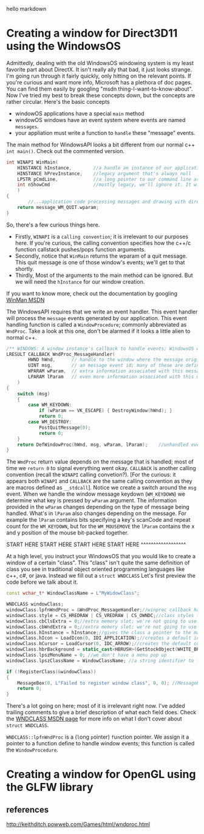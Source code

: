
hello markdown

# Creating a window for Direct3D11 using the WindowsOS
Admittedly, dealing with the old WindowsOS windowing system is my least favorite part about DirectX. It isn't really ally that bad, it just looks strange. I'm going run through it fairly quickly, only hitting on the relevant points. If you're curious and want more info, Microsoft has a plethora of doc pages. You can find them easily by googling "msdn thing-I-want-to-know-about". Now I've tried my best to break these concepts down, but the concepts are rather circular.
Here's the basic concepts
* windowOS applications have a special `main` method
* windowOS windows have an event system where events are named `messages`.
* your appliation must write a function to `handle` these "message" events.

The main method for WindowsAPI looks a bit different from our normal c++ `int main()`. Check out the commented version. 
```cpp
int WINAPI WinMain(
    HINSTANCE hInstance,        //a handle an instance of our application
    HINSTANCE hPrevInstance,    //legacy argument that's always null
    LPSTR pCmdLine,             //a long pointer to our command line arguments (eg "OurGame.exe -these -are -cmd -line -args")
    int nShowCmd                //mostly legacy, we'll ignore it. It will be one of the ShowWindow argument's prefixed with SW_
    )
{
        //...application code processing messages and drawing with direct3d...
	return message_WM_QUIT.wparam;
}
```
So, there's a few curious things here.
* Firstly, `WINAPI` is a `calling convention`; it is irrelevant to our purposes here. If you're curious, the calling convention specifies how the c++/c function callstack pushes/pops function arguments. 
* Secondly, notice that `WinMain` returns the wparam of a quit message. This quit message is one of those window's events; we'll get to that shortly.
* Thirdly, Most of the arguments to the main method can be ignored. But we will need the `hInstance` for our window creation. 

If you want to know more, check out the documentation by googling [WinMan MSDN](https://docs.microsoft.com/en-us/windows/win32/api/winbase/nf-winbase-winmain)

The WindowsAPI requires that we write an event handler. This event handler will process the `message` events generated by our application. This event handling function is called a `WindowProcedure`; commonly abbreviated as `WndProc`. 
Take a look at this one, don't be alarmed if it looks a little alien to normal c++.
```cpp
/** WINDOWS: A window instance's callback to handle events; WindowsOS will call this sometime after we call "DispatchMessage"*/
LRESULT CALLBACK WndProc_MessageHandler(
        HWND hWnd,      // handle to the window where the message originated
        UINT msg,       // an message event id; many of these are defined in WinUser.h (eg WM_KEYDOWN)
        WPARAM wParam,  // extra information associated with this message
        LPARAM lParam   // even more information associated with this message
    )
{
    switch (msg)
    {
        case WM_KEYDOWN:
            if (wParam == VK_ESCAPE) { DestroyWindow(hWnd); }
            return 0;
        case WM_DESTROY:
            PostQuitMessage(0);
            return 0;
    }
    return DefWindowProc(hWnd, msg, wParam, lParam);    //unhandled events should be processed by the default window procedure
}
```
The `WmdProc` return value depends on the message that is handled; most of time we `return 0` to signal everything went okay. `CALLBACK` is another calling convention (recall the `WINAPI` calling convetion?). [For the curious: it appears both `WINAPI` and `CALLBACK` are the same calling convention as they are macros defined as `__stdcall`]. Notice we create a switch around the `msg` event. When we handle the window message keydown (`WM_KEYDOWN`) we determine what key is pressed by `wParam` argument. The information provided in the `wParam` changes depending on the type of message being handled. What's in `lParam` also changes depending on the message. For example the `lParam` contains bits specifying a key's scanCode and repeat count for the `WM_KEYDOWN`, but for the `WM_MOUSEMOVE` the `lParam` contains the x and y position of the mouse bit-packed together.


START HERE START HERE START HERE START HERE ^^^^^^^^^^^^^^^^^^



At a high level, you instruct your WindowsOS that you would like to create a window of a certain "class". This "class" isn't quite the same definition of class you see in traditional object oriented programming languages like c++, c#, or java. Instead we fill out a `struct WNDCLASS` Let's first preview the code before we talk about it.

```cpp
const wchar_t* WindowClassName = L"MyWidowClass";

WNDCLASS windowClass;
windowClass.lpfnWndProc = &WndProc_MessageHandler;//winproc callback handles events
windowClass.style = CS_HREDRAW | CS_VREDRAW | CS_OWNDC;//class styles (CS) specify drawing when size changes
windowClass.cbClsExtra = 0;//extra memory slot; we're not going to use
windowClass.cbWndExtra = 0;//extra memory slot; we're not going to use
windowClass.hInstance = hInstance;//gives the class a pointer to the main application object
windowClass.hIcon = LoadIcon(0, IDI_APPLICATION);//creates a default icon
windowClass.hCursor = LoadCursor(0, IDC_ARROW);//creates the default cursor
windowClass.hbrBackground = static_cast<HBRUSH>(GetStockObject(WHITE_BRUSH));//makes the background white
windowClass.lpszMenuName = 0; //we don't have a menu pop up
windowClass.lpszClassName = WindowClassName; //a string identifier to find this wc struct at creation

if (!RegisterClass(&windowClass))
{
    MessageBox(0, L"Failed to register window class", 0, 0); //MessageBox is a small popup with text
    return 0;
}
```
There's a lot going on here; most of it is irrelevant right now. I've added trailing comments to give a brief description of what each field does. Check the [WNDCLASS MSDN page](https://docs.microsoft.com/en-us/previous-versions/ms942860(v%3Dmsdn.10)) for more info on what I don't cover about `struct WNDCLASS`.

`WNDCLASS::lpfnWndProc` is a (`l`ong `p`ointer) `f`u`n`ction pointer. We assign it a pointer to a function define to handle window events; this function is called the `WindowProcedure`.


# Creating a window for OpenGL using the GLFW library



## references
http://keithditch.powweb.com/Games/html/wndproc.html